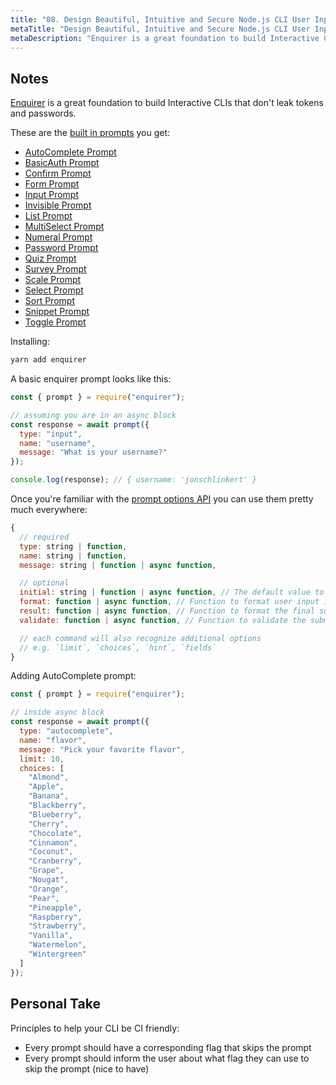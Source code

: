 ```yaml
---
title: "08. Design Beautiful, Intuitive and Secure Node.js CLI User Input Experiences with Enquirer"
metaTitle: "Design Beautiful, Intuitive and Secure Node.js CLI User Input Experiences with Enquirer"
metaDescription: "Enquirer is a great foundation to build Interactive CLIs that don't leak tokens and passwords, and make use of design affordances to offer beautiful and intuitive user prompts."
---
```


## Notes

[Enquirer](https://github.com/enquirer/enquirer) is a great foundation to build Interactive CLIs that don't leak tokens and passwords.

These are the [built in prompts](https://www.npmjs.com/package/enquirer#built-in-prompts) you get:

- [AutoComplete Prompt](https://github.com/enquirer/enquirer#autocomplete-prompt)
- [BasicAuth Prompt](https://github.com/enquirer/enquirer#basicauth-prompt)
- [Confirm Prompt](https://github.com/enquirer/enquirer#confirm-prompt)
- [Form Prompt](https://github.com/enquirer/enquirer#form-prompt)
- [Input Prompt](https://github.com/enquirer/enquirer#input-prompt)
- [Invisible Prompt](https://github.com/enquirer/enquirer#invisible-prompt)
- [List Prompt](https://github.com/enquirer/enquirer#list-prompt)
- [MultiSelect Prompt](https://github.com/enquirer/enquirer#multiselect-prompt)
- [Numeral Prompt](https://github.com/enquirer/enquirer#numeral-prompt)
- [Password Prompt](https://github.com/enquirer/enquirer#password-prompt)
- [Quiz Prompt](https://github.com/enquirer/enquirer#quiz-prompt)
- [Survey Prompt](https://github.com/enquirer/enquirer#survey-prompt)
- [Scale Prompt](https://github.com/enquirer/enquirer#scale-prompt)
- [Select Prompt](https://github.com/enquirer/enquirer#select-prompt)
- [Sort Prompt](https://github.com/enquirer/enquirer#sort-prompt)
- [Snippet Prompt](https://github.com/enquirer/enquirer#snippet-prompt)
- [Toggle Prompt](https://github.com/enquirer/enquirer#toggle-prompt)

Installing:

```bash
yarn add enquirer
```

A basic enquirer prompt looks like this:

```js
const { prompt } = require("enquirer");

// assuming you are in an async block
const response = await prompt({
  type: "input",
  name: "username",
  message: "What is your username?"
});

console.log(response); // { username: 'jonschlinkert' }
```

Once you're familiar with the [prompt options API](https://github.com/enquirer/enquirer#prompt-options) you can use them pretty much everywhere:

```js
{
  // required
  type: string | function,
  name: string | function,
  message: string | function | async function,

  // optional
  initial: string | function | async function, // The default value to return if the user does not supply a value.
  format: function | async function, // Function to format user input in the terminal.
  result: function | async function, // Function to format the final submitted value before it's returned.
  validate: function | async function, // Function to validate the submitted value before it's returned. This function may return a boolean or a string. If a string is returned it will be used as the validation error message.

  // each command will also recognize additional options
  // e.g. `limit`, `choices`, `hint`, `fields`
}
```

Adding AutoComplete prompt:

```js
const { prompt } = require("enquirer");

// inside async block
const response = await prompt({
  type: "autocomplete",
  name: "flavor",
  message: "Pick your favorite flavor",
  limit: 10,
  choices: [
    "Almond",
    "Apple",
    "Banana",
    "Blackberry",
    "Blueberry",
    "Cherry",
    "Chocolate",
    "Cinnamon",
    "Coconut",
    "Cranberry",
    "Grape",
    "Nougat",
    "Orange",
    "Pear",
    "Pineapple",
    "Raspberry",
    "Strawberry",
    "Vanilla",
    "Watermelon",
    "Wintergreen"
  ]
});
```

## Personal Take

Principles to help your CLI be CI friendly:

- Every prompt should have a corresponding flag that skips the prompt
- Every prompt should inform the user about what flag they can use to skip the prompt (nice to have)
